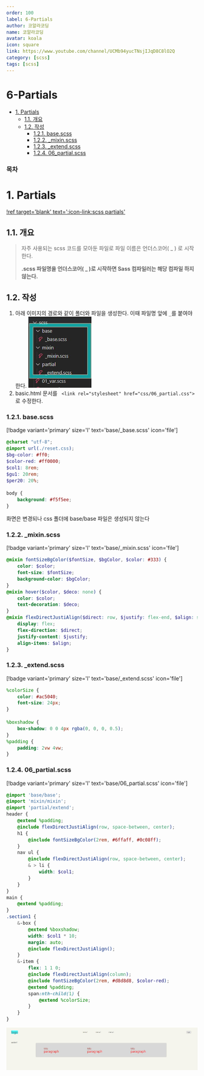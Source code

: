 ```yaml
---
order: 100
label: 6-Partials
author: 코알라코딩
name: 코알라코딩
avatar: koala
icon: square
link: https://www.youtube.com/channel/UCMb94yucTNsjIJqD8C8lO2Q
category: [scss]
tags: [scss]
---
```


# 6-Partials <!-- omit in toc -->

- [1. Partials](#1-partials)
	- [1.1. 개요](#11-개요)
	- [1.2. 작성](#12-작성)
		- [1.2.1. base.scss](#121-basescss)
		- [1.2.2. \_mixin.scss](#122-_mixinscss)
		- [1.2.3. \_extend.scss](#123-_extendscss)
		- [1.2.4. 06\_partial.scss](#124-06_partialscss)

### 목차 <!-- omit in toc -->

# 1. Partials

[!ref target='blank' text=':icon-link:scss partials'](https://sass-lang.com/guide/#partials)

## 1.1. 개요

> 자주 사용되는 scss 코드를 모아둔 파일로 파일 이름은 언더스코어( \_ ) 로 시작한다.
>
> **.scss 파일명을 언더스코어( \_ )로 시작하면 Sass 컴파일러는 해당 컴파일 하지 않는다.**

## 1.2. 작성

1. 아래 이미지의 경로와 같이 폴더와 파일을 생성한다. 이때 파일명 앞에 `_`를 붙여야 한다.
   ![alt](./files/10-01_521.jpg)
2. basic.html 문서를 ` <link rel="stylesheet" href="css/06_partial.css">` 로 수정한다.

### 1.2.1. base.scss

[!badge variant='primary' size='l' text='base/_base.scss' icon='file']

```scss #
@charset "utf-8";
@import url(./reset.css);
$bg-color: #ff0;
$color-red: #ff0000;
$col1: 8rem;
$gu1: 20rem;
$per20: 20%;

body {
	background: #f5f5ee;
}
```

화면은 변경되나 css 폴더에 base/base 파일은 생성되지 않는다

### 1.2.2. _mixin.scss

[!badge variant='primary' size='l' text='base/_mixin.scss' icon='file']

```scss #
@mixin fontSizeBgColor($fontSize, $bgColor, $color: #333) {
	color: $color;
	font-size: $fontSize;
	background-color: $bgColor;
}
@mixin hover($color, $deco: none) {
	color: $color;
	text-decoration: $deco;
}
@mixin flexDirectJustiAlign($direct: row, $justify: flex-end, $align: stretch) {
	display: flex;
	flex-direction: $direct;
	justify-content: $justify;
	align-items: $align;
}
```

### 1.2.3. _extend.scss

[!badge variant='primary' size='l' text='base/_extend.scss' icon='file']

```scss #
%colorSize {
	color: #ac5040;
	font-size: 24px;
}

%boxshadow {
	box-shadow: 0 0 4px rgba(0, 0, 0, 0.5);
}
%padding {
	padding: 2vw 4vw;
}
```

### 1.2.4. 06_partial.scss

[!badge variant='primary' size='l' text='base/06_partial.scss' icon='file']

```scss #
@import 'base/base';
@import 'mixin/mixin';
@import 'partial/extend';
header {
	@extend %padding;
	@include flexDirectJustiAlign(row, space-between, center);
	h1 {
		@include fontSizeBgColor(2rem, #6ffaff, #0c08ff);
	}
	nav ul {
		@include flexDirectJustiAlign(row, space-between, center);
		& > li {
			width: $col1;
		}
	}
}
main {
	@extend %padding;
}
.section1 {
	&-box {
		@extend %boxshadow;
		width: $col1 * 10;
		margin: auto;
		@include flexDirectJustiAlign();
	}
	&-item {
		flex: 1 1 0;
		@include flexDirectJustiAlign(column);
		@include fontSizeBgColor(2rem, #d8d8d8, $color-red);
		@extend %padding;
		span:nth-child(1) {
			@extend %colorSize;
		}
	}
}
```

![실행화면](./files/10-01_524.jpg)